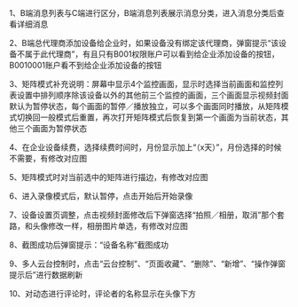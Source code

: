 1、B端消息列表与C端进行区分，B端消息列表展示消息分类，进入消息分类后查看详细消息

2、B端总代理商添加设备给企业时，如果设备没有绑定该代理商，弹窗提示“该设备不属于此代理商”，有且只有B001权限账户可以看到给企业添加设备的按钮，B0010001账户看不到给企业添加设备的按钮

3、矩阵模式补充说明：屏幕中显示4个监控画面，显示时选择当前画面和监控列表设置中排列顺序除该设备以外的其他前三个监控的画面，三个画面显示视频封面默认为暂停状态，每个画面的暂停／播放独立，可以多个画面同时播放，从矩阵模式切换回一般模式后重置，再次打开矩阵模式后恢复到第一个画面为当前状态，其他三个画面为暂停状态

4、在企业设备续费，选择续费时间时，月份显示加上“（x天）”，月份选择的时候不需要，有修改对应图

5、矩阵模式时对当前选中的矩阵进行描边，有修改对应图

6、进入录像模式后，默认暂停，点击开始后开始录像

7、设备设置页调整，点击视频封面修改后下弹窗选择“拍照／相册，取消”那个套路，和头像修改一样，相册图片单选，有修改对应图

8、截图成功后弹窗提示：“设备名称”截图成功

9、多人云台控制时，点击“云台控制”、“页面收藏”、“删除”、“新增”、“操作弹窗提示后”进行数据刷新

10、对动态进行评论时，评论者的名称显示在头像下方